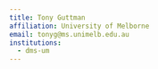 ```yaml
---
title: Tony Guttman
affiliation: University of Melborne
email: tonyg@ms.unimelb.edu.au
institutions:
  - dms-um
---
```


